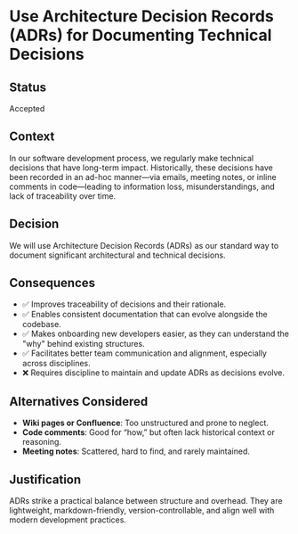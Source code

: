 # Use Architecture Decision Records (ADRs) for Documenting Technical Decisions

## Status

Accepted

## Context

In our software development process, we regularly make technical decisions that have long-term impact. Historically,
these decisions have been recorded in an ad-hoc manner—via emails, meeting notes, or inline comments in code—leading to
information loss, misunderstandings, and lack of traceability over time.

## Decision

We will use Architecture Decision Records (ADRs) as our standard way to document significant architectural and technical
decisions.

## Consequences

- ✅ Improves traceability of decisions and their rationale.
- ✅ Enables consistent documentation that can evolve alongside the codebase.
- ✅ Makes onboarding new developers easier, as they can understand the "why" behind existing structures.
- ✅ Facilitates better team communication and alignment, especially across disciplines.
- ❌ Requires discipline to maintain and update ADRs as decisions evolve.

## Alternatives Considered

- **Wiki pages or Confluence**: Too unstructured and prone to neglect.
- **Code comments**: Good for “how,” but often lack historical context or reasoning.
- **Meeting notes**: Scattered, hard to find, and rarely maintained.

## Justification

ADRs strike a practical balance between structure and overhead. They are lightweight, markdown-friendly,
version-controllable, and align well with modern development practices.
